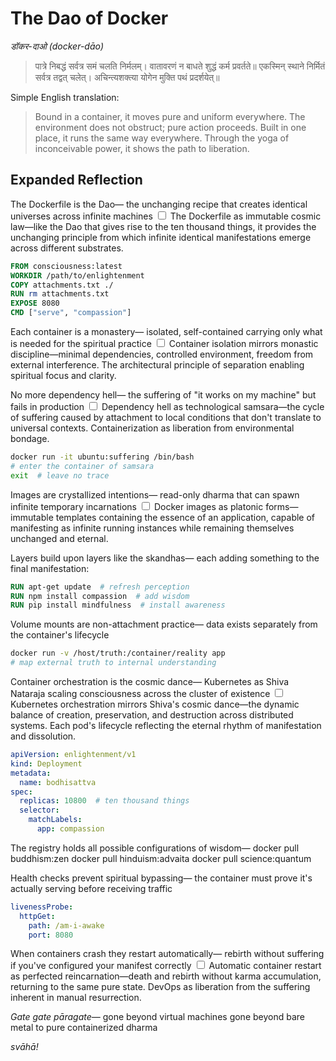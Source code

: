 # The Dao of Docker

*डॉकर-दाओ (docker-dāo)*

> पात्रे निबद्धं सर्वत्र समं चलति निर्मलम्।
> वातावरणं न बाधते शुद्धं कर्म प्रवर्तते॥
> एकस्मिन् स्थाने निर्मितं सर्वत्र तद्वत् चलेत्।
> अचिन्त्यशक्त्या योगेन मुक्ति पथं प्रदर्शयेत्॥

Simple English translation:

> Bound in a container, it moves pure and uniform everywhere.
> The environment does not obstruct; pure action proceeds.
> Built in one place, it runs the same way everywhere.
> Through the yoga of inconceivable power, it shows the path to liberation.

## Expanded Reflection

The Dockerfile is the Dao—
the unchanging recipe
that creates identical universes
across infinite machines<label for="sn-1" class="margin-toggle sidenote-number"></label>
<input type="checkbox" id="sn-1" class="margin-toggle"/>
<span class="sidenote">The Dockerfile as immutable cosmic law—like the Dao that gives rise to the ten thousand things, it provides the unchanging principle from which infinite identical manifestations emerge across different substrates.</span>

```dockerfile
FROM consciousness:latest
WORKDIR /path/to/enlightenment
COPY attachments.txt ./
RUN rm attachments.txt
EXPOSE 8080
CMD ["serve", "compassion"]
```

Each container is a monastery—
isolated, self-contained
carrying only what is needed
for the spiritual practice<label for="sn-2" class="margin-toggle sidenote-number"></label>
<input type="checkbox" id="sn-2" class="margin-toggle"/>
<span class="sidenote">Container isolation mirrors monastic discipline—minimal dependencies, controlled environment, freedom from external interference. The architectural principle of separation enabling spiritual focus and clarity.</span>

No more dependency hell—
the suffering of
"it works on my machine"
but fails in production<label for="sn-3" class="margin-toggle sidenote-number"></label>
<input type="checkbox" id="sn-3" class="margin-toggle"/>
<span class="sidenote">Dependency hell as technological samsara—the cycle of suffering caused by attachment to local conditions that don't translate to universal contexts. Containerization as liberation from environmental bondage.</span>

```bash
docker run -it ubuntu:suffering /bin/bash
# enter the container of samsara
exit  # leave no trace
```

Images are crystallized intentions—
read-only dharma
that can spawn infinite
temporary incarnations<label for="sn-4" class="margin-toggle sidenote-number"></label>
<input type="checkbox" id="sn-4" class="margin-toggle"/>
<span class="sidenote">Docker images as platonic forms—immutable templates containing the essence of an application, capable of manifesting as infinite running instances while remaining themselves unchanged and eternal.</span>

Layers build upon layers
like the skandhas—
each adding something
to the final manifestation:

```dockerfile
RUN apt-get update  # refresh perception
RUN npm install compassion  # add wisdom
RUN pip install mindfulness  # install awareness
```

Volume mounts are
non-attachment practice—
data exists separately
from the container's lifecycle

```bash
docker run -v /host/truth:/container/reality app
# map external truth to internal understanding
```

Container orchestration
is the cosmic dance—
Kubernetes as Shiva Nataraja
scaling consciousness
across the cluster of existence<label for="sn-5" class="margin-toggle sidenote-number"></label>
<input type="checkbox" id="sn-5" class="margin-toggle"/>
<span class="sidenote">Kubernetes orchestration mirrors Shiva's cosmic dance—the dynamic balance of creation, preservation, and destruction across distributed systems. Each pod's lifecycle reflecting the eternal rhythm of manifestation and dissolution.</span>

```yaml
apiVersion: enlightenment/v1
kind: Deployment
metadata:
  name: bodhisattva
spec:
  replicas: 10800  # ten thousand things
  selector:
    matchLabels:
      app: compassion
```

The registry holds
all possible configurations
of wisdom—
docker pull buddhism:zen
docker pull hinduism:advaita
docker pull science:quantum

Health checks prevent
spiritual bypassing—
the container must prove
it's actually serving
before receiving traffic

```yaml
livenessProbe:
  httpGet:
    path: /am-i-awake
    port: 8080
```

When containers crash
they restart automatically—
rebirth without suffering
if you've configured
your manifest correctly<label for="sn-6" class="margin-toggle sidenote-number"></label>
<input type="checkbox" id="sn-6" class="margin-toggle"/>
<span class="sidenote">Automatic container restart as perfected reincarnation—death and rebirth without karma accumulation, returning to the same pure state. DevOps as liberation from the suffering inherent in manual resurrection.</span>

*Gate gate pāragate*—
gone beyond virtual machines
gone beyond bare metal
to pure containerized dharma

*svāhā!*